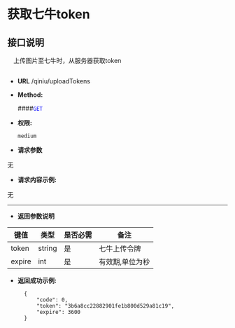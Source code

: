 # 获取七牛token


## 接口说明

　上传图片至七牛时，从服务器获取token

## 


* **URL**
        /qiniu/uploadTokens
        

* **Method:**
  
  ####<font color=blue>`GET`</font>

* **权限:**

  `medium`

*  **请求参数**


无

* **请求内容示例:**

无

--- 
*  **返回参数说明**

**键值** | **类型** | **是否必需** | **备注**
---------|----------|--------------|---------
token |string|是|七牛上传令牌
expire|int|是|有效期,单位为秒



* **返回成功示例:**


        {
            "code": 0,
            "token": "3b6a8cc22882901fe1b800d529a81c19",
            "expire": 3600
        } 